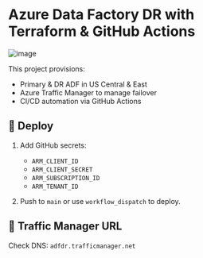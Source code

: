 # Azure Data Factory DR with Terraform & GitHub Actions
![image](https://github.com/user-attachments/assets/0f0b22bf-6a9e-4524-aa8c-ad93010a8541)


This project provisions:
- Primary & DR ADF in US Central & East
- Azure Traffic Manager to manage failover
- CI/CD automation via GitHub Actions

## 🚀 Deploy

1. Add GitHub secrets:
   - `ARM_CLIENT_ID`
   - `ARM_CLIENT_SECRET`
   - `ARM_SUBSCRIPTION_ID`
   - `ARM_TENANT_ID`

2. Push to `main` or use `workflow_dispatch` to deploy.

## 📡 Traffic Manager URL

Check DNS: `adfdr.trafficmanager.net`
